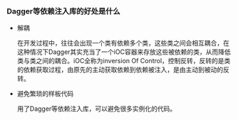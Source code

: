 ### Dagger等依赖注入库的好处是什么

- 解耦

  在开发过程中，往往会出现一个类有依赖多个类，这些类之间会相互耦合，在这种情况下Dagger其实充当了一个iOC容器来存放这些被依赖的类，从而降低类与类之间的耦合。iOC全称为inversion Of Control，控制反转，反转的是类的依赖获取过程，由原先的主动获取依赖到依赖被注入，是由主动到被动的反转。

- 避免繁琐的样板代码

  用了Dagger等依赖注入库，可以避免很多实例化的代码。